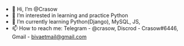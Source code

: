 - 👋 Hi, I’m @Crasow
- 👀 I’m interested in learning and practice Python
- 🌱 I’m currently learning Python(Django), MySQL, JS, 
- 📫 How to reach me: Telegram - @crasow, Discrod - Crasow#6446, Gmail - bivaetmail@gmail.com
